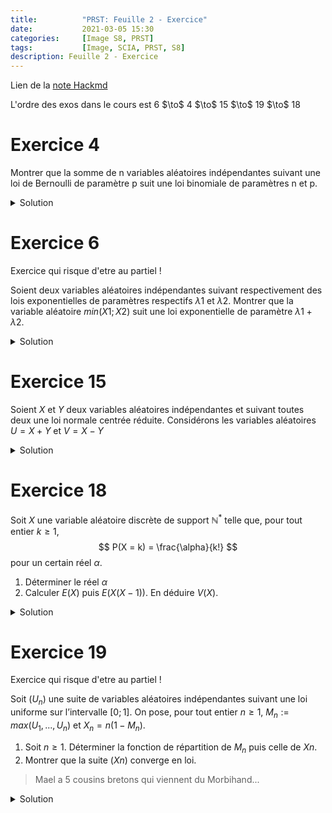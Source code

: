 ```yaml
---
title:          "PRST: Feuille 2 - Exercice"
date:           2021-03-05 15:30
categories:     [Image S8, PRST]
tags:           [Image, SCIA, PRST, S8]
description: Feuille 2 - Exercice
---
```

Lien de la [note Hackmd](https://hackmd.io/@lemasymasa/BJH0y8-X_)

<div class="alert alert-info" role="alert" markdown="1">
L'ordre des exos dans le cours est 6 $\to$ 4 $\to$ 15 $\to$ 19 $\to$ 18
</div>

# Exercice 4

Montrer que la somme de n variables aléatoires indépendantes suivant
une loi de Bernoulli de paramètre p suit une loi binomiale de paramètres n
et p.

<details markdown="1">
<summary>Solution</summary>
$1^{ere}$ etape: Fonction caracteristique de $\mathcal B(n,p)$, Pour $k\in\{0,1,2,...,n\}$

<div class="alert alert-danger" role="alert" markdown="1">
$$
P(X=k)=\binom{n}{k}p^k(1-p)^{n-k}
$$
</div>

$$
\begin{aligned}
E(e^{itX})&=\sum_{k=0}^{n}e^{itk}P(X=k)\\
&= \sum_{k=0}^{n}e^{itk}\binom{n}{k}p^k(1-p)^{n-k}\\
&= \sum_{k=0}^{n}\binom{n}{k}a^kb^{n-k} = (pe^{it}+n-p)
\end{aligned}
$$

$2^e$ etape: Soient $X_1,...,X_n$ $n$ v.a. independantes de loi $\mathcal B(p)$ 

$$
\begin{aligned}
\phi_{X_1+...+X_n}(t) &= (\phi_{X_1}(t))^1\\
\phi_{X_1+...+X_n}'(t) &= (pe^{it} + 1 - p)^n
\end{aligned}
$$

</details>

# Exercice 6
<div class="alert alert-danger" role="alert" markdown="1">
Exercice qui risque d'etre au partiel !
</div>

Soient deux variables aléatoires indépendantes suivant respectivement des
lois exponentielles de paramètres respectifs $\lambda1$ et $\lambda2$.
Montrer que la variable aléatoire $min(X1; X2)$ suit une loi exponentielle de
paramètre $\lambda1 + \lambda2$.

<details markdown="1">
<summary>Solution</summary>

On cherche:

$$
\begin{aligned}
Y&=min(X1, X2)\\
R_Y(x) &= e^{-(\lambda_1+\lambda_2)x}
\end{aligned}
$$

On pose $Y=\min(X_1,X_2)$. Par definition, pour $x\gt0$:

$$
\begin{aligned}
R_Y(x) &= P(Y\gt x)\\
&= P(min(X_1, X_2)\gt x)
\end{aligned}
$$

<div class="alert alert-warning" role="alert" markdown="1">
Point de logique: si le minimum est plus grand que $x$ alors les 2 sont plus grnads que $x$.
</div>

$$
R_Y(x) = P(\{X_1\gt x\}\cap\{X_2\gt x\})
$$

$X_1$ et $X_2$ sont independantes donc:

$$
\begin{aligned}
R_Y(x) &= P(X_1\gt X_2)P(X_2\gt x) = e^{-\lambda_1x}\times e^{-\lambda_1x}\\
&= e^{-(\lambda_1+\lambda_2)x}
\end{aligned}
$$

Conclusion: $Y\sim \xi(\lambda_1+\lambda_2)$

</details>

# Exercice 15
Soient $X$ et $Y$ deux variables aléatoires indépendantes et suivant toutes
deux une loi normale centrée réduite.
Considérons les variables aléatoires $U = X + Y$ et $V = X − Y$

<details markdown="1">
<summary>Solution</summary>
1. 

$$
\begin{pmatrix}
    U\\
    V
\end{pmatrix} =
\begin{pmatrix}
    1 &1\\
    1 &-1
\end{pmatrix}
\begin{pmatrix}
    X\\
    Y
\end{pmatrix}
$$

On pose:

$$
A=
\begin{pmatrix}
    1 &1\\
    1 &-1
\end{pmatrix}
$$

Toute combinaison lineaire de $U$ et $V$ es une combinaison de $X$ et $Y$, comme ce sont des vecteurs gaussien alors $(U,V)^T$ est un vecteur gaussien.

2.

$$
\begin{aligned} 
E(U)&=E(X+Y)=E(X)+E(Y)=0 \\
E(V)&=E(X-Y)=E(X)-E(Y)=0\\
E(UV)&=E(X^2-Y^2)=E(X^2)-E(Y^2)
\end{aligned}
$$

$X$ et $Y$  sont centrees.
$$
\begin{aligned}
VM(X)&=E(X^2)-\underbrace{E(X)^2}_{=0}\\
E(X^2)&=E(Y^2)=1\\
E(UV)&=1-1=0\\
Cov(U,V)&=0-0=0
\end{aligned}
$$

</details>

# Exercice 18
Soit $X$ une variable aléatoire discrète de support $\mathbb N^*$ telle que, pour tout entier $k \ge 1$,
$$
P(X = k) = \frac{\alpha}{k!}
$$
pour un certain réel $\alpha$.
1. Déterminer le réel $\alpha$
2. Calculer $E(X)$ puis $E(X(X − 1))$. En déduire $V(X)$.

<details markdown="1">
<summary>Solution</summary>

<div class="alert alert-danger" role="alert" markdown="1">
1. Par definition:

$$
\sum_{k\ge 1}P(X=k)=1
$$

</div>

$$
\sum_{k\ge1}\frac{\alpha}{k!}=1 \Rightarrow\alpha\sum_{k\ge1}\frac{1}{k!}
$$

<div class="alert alert-info" role="alert" markdown="1">
Developpement limite de $e^z$, $z\in\mathbb R$:

$$
e^{z}=\sum_{k\ge0}\frac{z^k}{k}=1
$$

</div>

$$
\begin{aligned}
\sum_{k\ge1}\frac{1}{k!}&=\sum_{k\ge0}\frac{1}{k!}=e-1\text{ developpement limite.}\\
\sum_{k\ge1}P(X=k)&=\alpha(e-1)\\ 
\text{donc } \alpha(e-1)&=1\Leftrightarrow\alpha=\frac{1}{e-1}
\end{aligned}
$$

Notons que $\alpha$ est positif.

2.
 
$$
\begin{aligned}
E(X) &= \sum_{k\ge1}X_{\alpha}P(X=k) = \sum_{k\ge1}\alpha\frac{k}{k!} = \alpha\sum_{k\ge1}\frac{1}{(k-1)!}\\
&= \alpha\sum_{j\ge0}\frac{1}{j!} = \alpha e = \frac{e}{e-1}
\end{aligned}
$$ 

Calculons $E(X(X-1))$:

$$
\begin{aligned}
E(X(X-1)) &= \sum_{k\ge1}k(k-1)P(X=k)\\
&= \sum_{k\ge1}k(k-1)\times\frac{\alpha}{k!}=\sum_{k\ge2}\frac{\alpha}{(k-2)!}\\
&= \sum_{j\ge0}\frac{\alpha}{j!}=\alpha e =  \frac{e}{e-1}\\
E(X(X-1)) + E(X) &= E(X^2) \text{ donc } E(X^2)=2 \frac{e}{e-1}\\
V(X)&=2 \frac{e}{e-1}-\biggr(\frac{e}{e-1}\biggr)^2\\
&= \frac{2e(e-1)e}{(e-1)^2} = \frac{e^2-2e}{(e-1)^2}
\end{aligned}
$$

</details>

# Exercice 19

<div class="alert alert-danger" role="alert" markdown="1">
Exercice qui risque d'etre au partiel !
</div>

Soit $(U_n)$ une suite de variables aléatoires indépendantes suivant une loi uniforme sur l’intervalle $[0; 1]$.
On pose, pour tout entier $n \ge 1$, $M_n := max(U_1, . . . , U_n)$ et $X_n = n(1−M_n)$.
1. Soit $n \ge 1$. Déterminer la fonction de répartition de $M_n$ puis celle de $Xn$.
2. Montrer que la suite $(Xn)$ converge en loi.

> Mael a 5 cousins bretons qui viennent du Morbihand...

<details markdown="1">
<summary>Solution</summary>
1.Soit $x$ un reel.

$$
\begin{aligned}
P(M_n\le x) &= P(max(U_1, . . . , U_n)\le x) = P(\{U_1\le x\}\cap...\cap\{U_n\le x\})\\
&= \Pi_{k=1}^n P(\{U_k\le x\}) = (P(U_1\le x))^n\\
&= (F(x))^n
\end{aligned}
$$

ou F designe la fonction de repartition.

Fonction de repartition de la loi $U([0;1])$:

$$
\begin{aligned}
F(x)&=
\begin{cases}
0 &\text{si } x\lt0\\
x &\text{si } x\in[0;1]\\
1 &\text{si } x\gt1
\end{cases}\\
\int_0^x1dt &= x\\
F_n(x)=P(M_n\le x) &=
\begin{cases}
0 &\text{si } x\lt0\\
x &\text{si } x\in[0;1]\\
1 &\text{si } x\gt1
\end{cases}\\
G_n(x) = P(X_n\le x) &= 1-P(X_n\gt x)\\
&= 1-P(n(1-M_n)\gt x)\\
&= 1-P(1-M_n\gt\frac{x}{n}) = 1 - P(-M_n\gt\frac{x}{n}-1)\\
&= 1-P(M_n\lt1-\frac{x}{n})\\ 
&=
\begin{cases}
1-0 &\text{si } 1-\frac{x}{n}\lt0\\
1-(1-\frac{x}{n}) &\text{si } 0\lt1-\frac{x}{n}\lt1\\
1-1 &\text{si } 1-\frac{x}{n}\gt1
\end{cases}\\
&=
\begin{cases}
0 &\text{si } x\lt0\\
1-(1-\frac{x}{n})^n &\text{si } x\in[0;n]\\
1 &\text{si } x\gt1
\end{cases}\\
\end{aligned}
$$

2.Quelle propriete du cours doit-on utiliser ?

Remarquons que:

$$
\lim_{n\to+\infty}G_n(x)=
\begin{cases}
0 &\text{ si } x\lt0\\
1-e^{-x}
\end{cases}\\
$$

Il s'agit de la fonction de repartition de la loi $\xi(1)$

Donc $X_n\Rightarrow^{\text{loi}} \xi(1)$

$\lim_{n\to+\infty}(1+\frac{z}{n})^n = e^{z}$ pour tout reel $z$.

</details>
